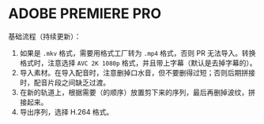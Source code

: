 # ADOBE PREMIERE PRO

基础流程（持续更新）：

1. 如果是 `.mkv` 格式，需要用格式工厂转为 `.mp4` 格式，否则 PR 无法导入。转换格式时，注意选择 `AVC 2K 1080p` 格式，并且带上字幕（默认是去掉字幕的）。
2. 导入素材。在导入配音时，注意删掉口水音，但不要删得过短；否则后期拼接时，配音片段之间缺乏过渡。
3. 在新的轨道上，根据需要（的顺序）放置剪下来的序列，最后再删掉波纹，拼接起来。
4. 导出序列，选择 H.264 格式。
